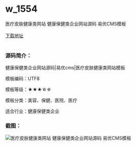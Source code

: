 # w_1554
医疗皮肤健康类网站 健康保健类企业网站源码 易优CMS模板
<br/></br>
[下载地址](https://www.uuid2.com/1554.html "下载地址")
<br/></br>
<h3>源码简介：</h3>
<p>健康保健类企业网站源码|易优cms|医疗皮肤健康类网站模板

模板编码：UTF8

模板等级：★★★☆☆

模板分类：美容、保健、医院、医疗

适合行业：健康保健类企业<p>
<h3>截图：</h3>
<img src="https://www.uuid2.com/wp-content/uploads/img/202109/1057cfa872.gif" alt="医疗皮肤健康类网站 健康保健类企业网站源码 易优CMS模板">
